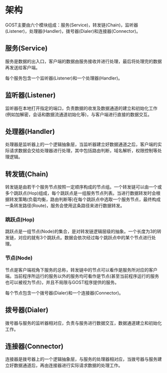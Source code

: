 # 架构

GOST主要由六个模块组成：服务(Service)，转发链(Chain)，监听器(Listener)，处理器(Handler)，拨号器(Dialer)和连接器(Connector)。

## 服务(Service)

服务是数据的出入口，客户端的数据由服务接收并进行处理，最后将处理完的数据再发送给客户端。

每个服务包含一个监听器(Listener)和一个处理器(Handler)。

## 监听器(Listener)

监听器在本地打开指定的端口，负责数据的收发及数据通道的建立和初始化工作(例如加解密，会话和数据流通道初始化等)，与客户端进行直接的数据交互。

## 处理器(Handler)

处理器是监听器上的一个逻辑抽象层，当监听器建立好数据通道之后，客户端的实际请求数据会交给处理器进行处理，其中包括路由判断，域名解析，权限控制等处理逻辑。

## 转发链(Chain)

转发链是由若干个服务节点按照一定顺序构成的节点组。一个转发链可以由一个或多个跳跃点(Hop)组成，每个跳跃点是一组服务节点列表。当进行数据转发时会根据转发策略(负载均衡，路由判断等)在每个跳跃点中选取一个服务节点，最终构成一条转发路径(Route)，服务会使用这条路径来进行数据转发。

### 跳跃点(Hop)

跳跃点是一组节点(Node)的集合，是对转发链逻辑层级的抽象。一个长度为3的转发链，对应的就有3个跳跃点。数据会依次经过每个跳跃点中的某个节点进行处理。

### 节点(Node)

节点是客户端视角下服务的总称，转发链中的节点可以看作是服务所对应的客户端。当前程序所运行的服务以外的服务均可看作是节点(甚至当前程序运行的服务也可以被视为节点)，并且不局限与GOST程序提供的服务。

每个节点包含一个拨号器(Dialer)和一个连接器(Connector)。

## 拨号器(Dialer)

拨号器与服务的监听器相对应，负责与服务进行数据交互，数据通道建立和初始化工作。

## 连接器(Connector)

连接器是拨号器上的一个逻辑抽象层，与服务的处理器相对应，当拨号器与服务建立好数据通道后，再由连接器进行实际请求数据的处理工作。